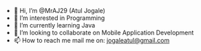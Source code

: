- 👋 Hi, I’m @MrAJ29 (Atul Jogale)
- 👀 I’m interested in Programming
- 🌱 I’m currently learning Java
- 💞️ I’m looking to collaborate on Mobile Application Development
- 📫 How to reach me mail me on: jogaleatul@gmail.com

<!---
MrAJ29/MrAJ29 is a ✨ special ✨ repository because its `README.md` (this file) appears on your GitHub profile.
You can click the Preview link to take a look at your changes.
--->
